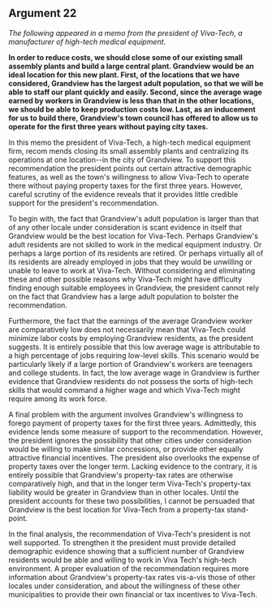 
Argument 22
---------------------------

*The following appeared in a memo from the president of Viva-Tech, a manufacturer of
high-tech medical equipment.*

**In order to reduce costs, we should close some of our existing small assembly plants and
build a large central plant. Grandview would be an ideal location for this new plant. First, of the
locations that we have considered, Grandview has the largest adult population, so that we will
be able to staff our plant quickly and easily. Second, since the average wage earned by
workers in Grandview is less than that in the other locations, we should be able to keep
production costs low. Last, as an inducement for us to build there, Grandview's town council
has offered to allow us to operate for the first three years without paying city taxes.**


In this memo the president of Viva-Tech, a high-tech medical equipment firm, recom mends
closing its small assembly plants and centralizing its operations at one location--in the city of
Grandview. To support this recommendation the president points out certain attractive
demographic features, as well as the town's willingness to allow Viva-Tech to operate there
without paying property taxes for the first three years. However, careful scrutiny of the
evidence reveals that it provides little credible support for the president's recommendation.

To begin with, the fact that Grandview's adult population is larger than that of any other
locale under consideration is scant evidence in itself that Grandview would be the best location
for Viva-Tech. Perhaps Grandview's adult residents are not skilled to work in the medical
equipment industry. Or perhaps a large portion of its residents are retired. Or perhaps virtually
all of its residents are already employed in jobs that they would be unwilling or unable to leave
to work at Viva-Tech. Without considering and eliminating these and other possible reasons
why Viva-Tech might have difficulty finding enough suitable employees in Grandview, the
president cannot rely on the fact that Grandview has a large adult population to bolster the
recommendation.

Furthermore, the fact that the earnings of the average Grandview worker are comparatively
low does not necessarily mean that Viva-Tech could minimize labor costs by employing
Grandview residents, as the president suggests. It is entirely possible that this low average
wage is attributable to a high percentage of jobs requiring low-level skills. This scenario would
be particularly likely if a large portion of Grandview's workers are teenagers and college
students. In fact, the low average wage in Grandview is further evidence that Grandview
residents do not possess the sorts of high-tech skills that would command a higher wage and
which Viva-Tech might require among its work force.

A final problem with the argument involves Grandview's willingness to forego payment of
property taxes for the first three years. Admittedly, this evidence lends some measure of
support to the recommendation. However, the president ignores the possibility that other cities
under consideration would be willing to make similar concessions, or provide other equally
attractive financial incentives. The president also overlooks the expense of property taxes over
the longer term. Lacking evidence to the contrary, it is entirely possible that Grandview's
property-tax rates are otherwise comparatively high, and that in the longer term Viva-Tech's
property-tax liability would be greater in Grandview than in other locales. Until the president
accounts for these two possibilities, I cannot be persuaded that Grandview is the best location
for Viva-Tech from a property-tax stand-point.

In the final analysis, the recommendation of Viva-Tech's president is not well supported. To
strengthen it the president must provide detailed demographic evidence showing that a
sufficient number of Grandview residents would be able and willing to work in Viva Tech's
high-tech environment. A proper evaluation of the recommendation requires more information
about Grandview's property-tax rates vis-a-vis those of other locales under consideration, and
about the willingness of these other municipalities to provide their own financial or tax
incentives to Viva-Tech.

